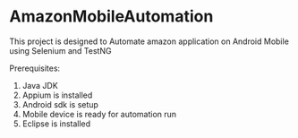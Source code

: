 # AmazonMobileAutomation

This project is designed to Automate amazon application on Android Mobile using Selenium and TestNG

Prerequisites:
1. Java JDK 
2. Appium is installed
3. Android sdk is setup
4. Mobile device is ready for automation run
5. Eclipse is installed 
